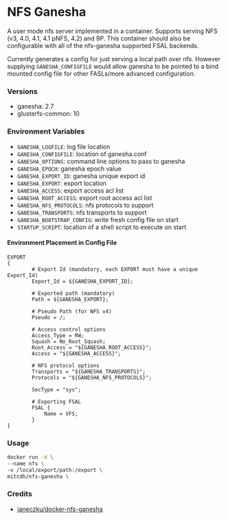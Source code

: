 # NFS Ganesha
A user mode nfs server implemented in a container. Supports serving NFS (v3, 4.0, 4.1, 4.1 pNFS, 4.2) and 9P. This container should also be configurable with all of the nfs-ganesha supported FSAL backends.

Currently generates a config for just serving a local path over nfs. However supplying `GANESHA_CONFIGFILE` would allow ganesha to be pointed to a bind mounted config file for other FASLs/more advanced configuration.



### Versions
* ganesha: 2.7
* glusterfs-common: 10

### Environment Variables
* `GANESHA_LOGFILE`: log file location
* `GANESHA_CONFIGFILE`: location of ganesha.conf
* `GANESHA_OPTIONS`: command line options to pass to ganesha
* `GANESHA_EPOCH`: ganesha epoch value
* `GANESHA_EXPORT_ID`: ganesha unique export id
* `GANESHA_EXPORT`: export location
* `GANESHA_ACCESS`: export access acl list
* `GANESHA_ROOT_ACCESS`: export root access acl list
* `GANESHA_NFS_PROTOCOLS`: nfs protocols to support
* `GANESHA_TRANSPORTS`: nfs transports to support
* `GANESHA_BOOTSTRAP_CONFIG`: write fresh config file on start
* `STARTUP_SCRIPT`: location of a shell script to execute on start

#### Environment Placement in Config File
````
EXPORT
{
		# Export Id (mandatory, each EXPORT must have a unique Export_Id)
		Export_Id = ${GANESHA_EXPORT_ID};

		# Exported path (mandatory)
		Path = ${GANESHA_EXPORT};

		# Pseudo Path (for NFS v4)
		Pseudo = /;

		# Access control options
		Access_Type = RW;
		Squash = No_Root_Squash;
		Root_Access = "${GANESHA_ROOT_ACCESS}";
		Access = "${GANESHA_ACCESS}";

		# NFS protocol options
		Transports = "${GANESHA_TRANSPORTS}";
		Protocols = "${GANESHA_NFS_PROTOCOLS}";

		SecType = "sys";

		# Exporting FSAL
		FSAL {
			Name = VFS;
		}
}
````

### Usage
```bash
docker run -d \
--name nfs \
-v /local/export/path:/export \
mitcdh/nfs-ganesha \
```

### Credits
* [janeczku/docker-nfs-ganesha](https://github.com/janeczku/docker-nfs-ganesha)
